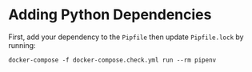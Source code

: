Adding Python Dependencies
=======

First, add your dependency to the `Pipfile` then update `Pipfile.lock` by running:

```
docker-compose -f docker-compose.check.yml run --rm pipenv
```

